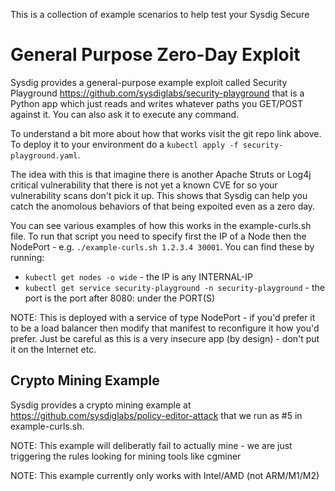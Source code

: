 This is a collection of example scenarios to help test your Sysdig Secure

# General Purpose Zero-Day Exploit

Sysdig provides a general-purpose example exploit called Security Playground https://github.com/sysdiglabs/security-playground that is a Python app which just reads and writes whatever paths you GET/POST against it. You can also ask it to execute any command.

To understand a bit more about how that works visit the git repo link above. To deploy it to your environment do a `kubectl apply -f security-playground.yaml`.

The idea with this is that imagine there is another Apache Struts or Log4j critical vulnerability that there is not yet a known CVE for so your vulnerability scans don't pick it up. This shows that Sysdig can help you catch the anomolous behaviors of that being expoited even as a zero day.

You can see various examples of how this works in the example-curls.sh file. To run that script you need to specify first the IP of a Node then the NodePort - e.g. `./example-curls.sh 1.2.3.4 30001`. You can find these by running: 
* `kubectl get nodes -o wide` - the IP is any INTERNAL-IP
* `kubectl get service security-playground -n security-playground` - the port is the port after 8080: under the PORT(S)

NOTE: This is deployed with a service of type NodePort - if you'd prefer it to be a load balancer then modify that manifest to reconfigure it how you'd prefer. Just be careful as this is a very insecure app (by design) - don't put it on the Internet etc.

## Crypto Mining Example

Sysdig provides a crypto mining example at https://github.com/sysdiglabs/policy-editor-attack that we run as #5 in example-curls.sh.

NOTE: This example will deliberatly fail to actually mine - we are just triggering the rules looking for mining tools like cgminer

NOTE: This example currently only works with Intel/AMD (not ARM/M1/M2)
